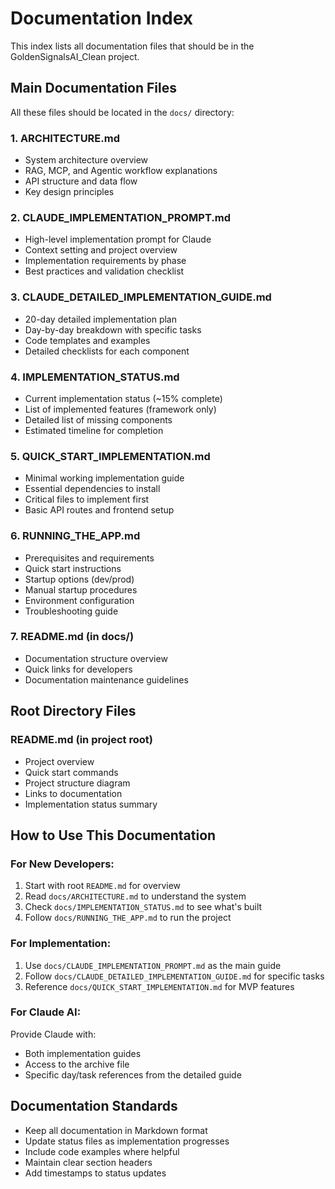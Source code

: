 # Documentation Index

This index lists all documentation files that should be in the GoldenSignalsAI_Clean project.

## Main Documentation Files

All these files should be located in the `docs/` directory:

### 1. **ARCHITECTURE.md**
- System architecture overview
- RAG, MCP, and Agentic workflow explanations
- API structure and data flow
- Key design principles

### 2. **CLAUDE_IMPLEMENTATION_PROMPT.md**
- High-level implementation prompt for Claude
- Context setting and project overview
- Implementation requirements by phase
- Best practices and validation checklist

### 3. **CLAUDE_DETAILED_IMPLEMENTATION_GUIDE.md**
- 20-day detailed implementation plan
- Day-by-day breakdown with specific tasks
- Code templates and examples
- Detailed checklists for each component

### 4. **IMPLEMENTATION_STATUS.md**
- Current implementation status (~15% complete)
- List of implemented features (framework only)
- Detailed list of missing components
- Estimated timeline for completion

### 5. **QUICK_START_IMPLEMENTATION.md**
- Minimal working implementation guide
- Essential dependencies to install
- Critical files to implement first
- Basic API routes and frontend setup

### 6. **RUNNING_THE_APP.md**
- Prerequisites and requirements
- Quick start instructions
- Startup options (dev/prod)
- Manual startup procedures
- Environment configuration
- Troubleshooting guide

### 7. **README.md** (in docs/)
- Documentation structure overview
- Quick links for developers
- Documentation maintenance guidelines

## Root Directory Files

### **README.md** (in project root)
- Project overview
- Quick start commands
- Project structure diagram
- Links to documentation
- Implementation status summary

## How to Use This Documentation

### For New Developers:
1. Start with root `README.md` for overview
2. Read `docs/ARCHITECTURE.md` to understand the system
3. Check `docs/IMPLEMENTATION_STATUS.md` to see what's built
4. Follow `docs/RUNNING_THE_APP.md` to run the project

### For Implementation:
1. Use `docs/CLAUDE_IMPLEMENTATION_PROMPT.md` as the main guide
2. Follow `docs/CLAUDE_DETAILED_IMPLEMENTATION_GUIDE.md` for specific tasks
3. Reference `docs/QUICK_START_IMPLEMENTATION.md` for MVP features

### For Claude AI:
Provide Claude with:
- Both implementation guides
- Access to the archive file
- Specific day/task references from the detailed guide

## Documentation Standards

- Keep all documentation in Markdown format
- Update status files as implementation progresses
- Include code examples where helpful
- Maintain clear section headers
- Add timestamps to status updates